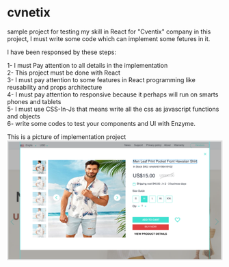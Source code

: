 # cvnetix
sample project for testing my skill in React for "Cventix" company
in this project, I must write some code which can implement some fetures in it.

I have been responsed by these steps:

1- I must Pay attention to all details in the implementation <br/>
2- This project must be done with React <br/>
3- I must pay attention to some features in React programming like reusability and props architecture <br/>
4- I must pay attention to responsive because it perhaps will run on smarts phones and tablets<br/>
5- I must use CSS-In-Js that means write all the css as javascript functions and objects<br/>
6- write some codes to test your components and UI with Enzyme.<br/>

This is a picture of implementation project <br/>
<img src="popup-slider-challenge.png" /> 